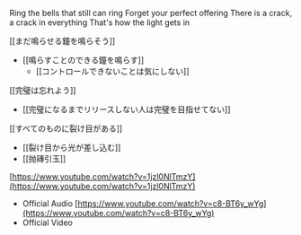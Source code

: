
Ring the bells that still can ring
Forget your perfect offering
There is a crack, a crack in everything
That's how the light gets in

[[まだ鳴らせる鐘を鳴らそう]]
- [[鳴らすことのできる鐘を鳴らす]]
    - [[コントロールできないことは気にしない]]

[[完璧は忘れよう]]
- [[完璧になるまでリリースしない人は完璧を目指せてない]]

[[すべてのものに裂け目がある]]
- [[裂け目から光が差し込む]]
- [[抛磚引玉]]

[https://www.youtube.com/watch?v=1jzl0NlTmzY](https://www.youtube.com/watch?v=1jzl0NlTmzY)
- Official Audio
[https://www.youtube.com/watch?v=c8-BT6y_wYg](https://www.youtube.com/watch?v=c8-BT6y_wYg)
- Official Video
